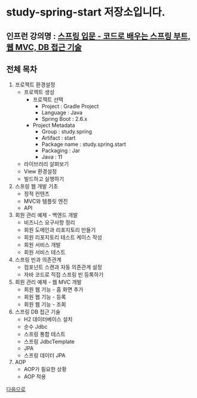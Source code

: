# study-spring-start 저장소입니다.

## 인프런 강의명 : [스프링 입문 - 코드로 배우는 스프링 부트, 웹 MVC, DB 접근 기술](https://www.inflearn.com/course/%EC%8A%A4%ED%94%84%EB%A7%81-%EC%9E%85%EB%AC%B8-%EC%8A%A4%ED%94%84%EB%A7%81%EB%B6%80%ED%8A%B8)

## 전체 목차
1. 프로젝트 환경설정
    - 프로젝트 생성
        - 프로젝트 선택
            - Project : Gradle Project
            - Language : Java
            - Spring Boot : 2.6.x
        - Project Metadata
            - Group : study.spring
            - Artifact : start
            - Package name : study.spring.start
            - Packaging : Jar
            - Java : 11
     - 라이브러리 살펴보기
    - View 환경설정
    - 빌드하고 실행하기
2. 스프링 웹 개발 기초
    - 정적 컨텐츠
    - MVC와 템플릿 엔진
    - API
3. 회원 관리 예제 - 백엔드 개발
    - 비즈니스 요구사항 정리
    - 회원 도메인과 리포지토리 만들기
    - 회원 리포지토리 테스트 케이스 작성
    - 회원 서비스 개발
    - 회원 서비스 테스트
4. 스프링 빈과 의존관계
    - 컴포넌트 스캔과 자동 의존관계 설정
    - 자바 코드로 직접 스프링 빈 등록하기
5. 회원 관리 예제 - 웹 MVC 개발
    - 회원 웹 기능 - 홈 화면 추가
    - 회원 웹 기능 - 등록
    - 회원 웹 기능 - 조회
6. 스프링 DB 접근 기술
    - H2 데이터베이스 설치
    - 순수 Jdbc
    - 스프링 통합 테스트
    - 스프링 JdbcTemplate
    - JPA
    - 스프링 데이터 JPA
7. AOP
    - AOP가 필요한 상황
    - AOP 적용

[다음으로](https://github.com/heechul90/study-spring-basic)